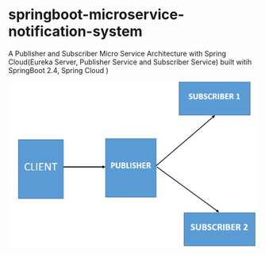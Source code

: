 # springboot-microservice-notification-system
A Publisher and Subscriber Micro Service Architecture with Spring Cloud(Eureka Server, Publisher Service and Subscriber Service) built witih SpringBoot 2.4, Spring Cloud )

<img src="https://github.com/joenan/springboot-microservice-notification-system/blob/main/diagram.PNG" title="Architectural Diagram"/>
